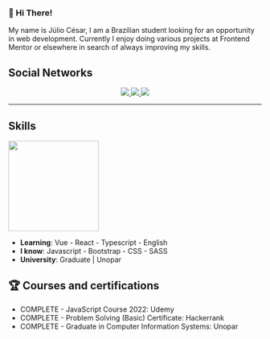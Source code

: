 ### 👋 Hi There!

My name is Júlio César, I am a Brazilian student looking for an opportunity in web development. Currently I enjoy doing various projects at Frontend Mentor or elsewhere in search of always improving my skills.

## Social Networks

<div align="center">
    <a target='_blank' href="https://twitter.com/JulioBs06">
        <img src="https://img.shields.io/badge/Twitter-1DA1F2?style=for-the-badge&logo=twitter&logoColor=white">
    </a>
    <a target='_blank' href="https://www.hackerrank.com/julioxbs">
        <img src="https://img.shields.io/badge/-Hackerrank-2EC866?style=for-the-badge&logo=HackerRank&logoColor=white">
    </a>
    <a target='_blank' href="https://linkedin.com/in/julioxbs">
        <img src="https://img.shields.io/badge/LinkedIn-0077B5?style=for-the-badge&logo=linkedin&logoColor=white">
    </a>
</div>
</center>

<hr>
    
## Skills

<div float="right">
  <a href="https://github.com/julioxbs">
    <img height="180em" src="https://github-readme-stats.vercel.app/api/top-langs/?username=julioxbs&layout=compact&langs_count=7&theme=dracula"/>
  </a>
 </div>

* **Learning**: Vue - React - Typescript - English  
* **I know**: Javascript - Bootstrap - CSS - SASS
* **University**: Graduate | Unopar
  
## 🏆 Courses and certifications

- COMPLETE - JavaScript Course 2022: Udemy
- COMPLETE - Problem Solving (Basic) Certificate: Hackerrank
- COMPLETE - Graduate in Computer Information Systems: Unopar
